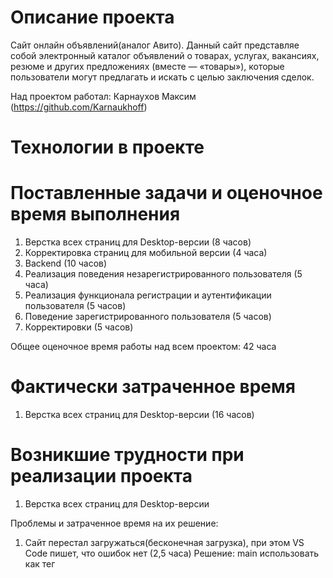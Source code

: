 # Описание проекта
Сайт онлайн объявлений(аналог Авито). 
Данный сайт представляе собой электронный каталог объявлений о товарах, услугах, вакансиях, резюме и других предложениях (вместе — «товары»), которые пользователи могут предлагать и искать с целью заключения сделок.

Над проектом работал: Карнаухов Максим (https://github.com/Karnaukhoff)
# Технологии в проекте

# Поставленные задачи и оценочное время выполнения
1. Верстка всех страниц для Desktop-версии (8 часов)
2. Корректировка страниц для мобильной версии (4 часа)
3. Backend (10 часов)
4. Реализация поведения незарегистрированного пользователя (5 часа)
5. Реализация функционала регистрации и аутентификации пользователя (5 часов)
6. Поведение зарегистрированного пользователя (5 часов)
7. Корректировки (5 часов)

Общее оценочное время работы над всем проектом: 42 часа
# Фактически затраченное время
1. Верстка всех страниц для Desktop-версии (16 часов)

# Возникшие трудности при реализации проекта
1. Верстка всех страниц для Desktop-версии

Проблемы и затраченное время на их решение:
1. Сайт перестал загружаться(бесконечная загрузка), при этом VS Code пишет, что ошибок нет (2,5 часа)
Решение: main использовать как тег
